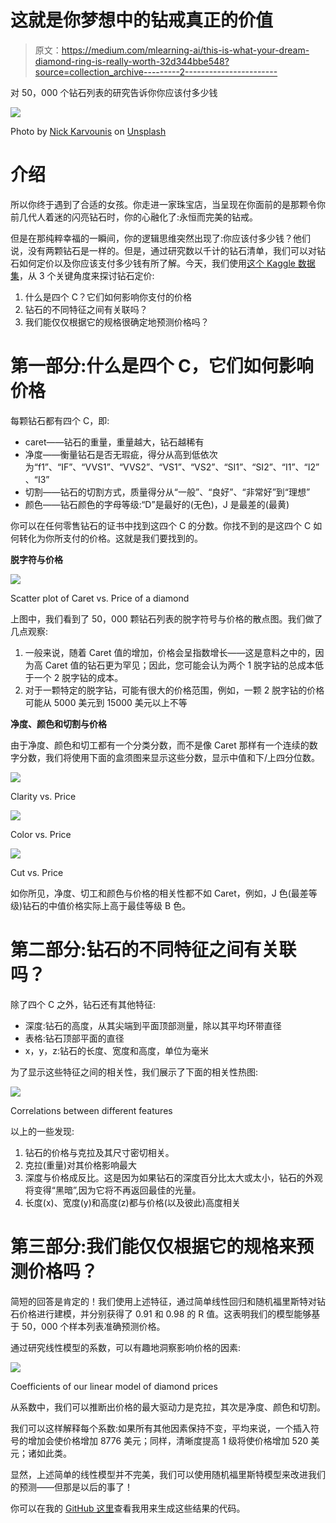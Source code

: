 # 这就是你梦想中的钻戒真正的价值

> 原文：<https://medium.com/mlearning-ai/this-is-what-your-dream-diamond-ring-is-really-worth-32d344bbe548?source=collection_archive---------2----------------------->

对 50，000 个钻石列表的研究告诉你你应该付多少钱

![](img/c3bc36aafaa99d53c3fc408eb8d63e5e.png)

Photo by [Nick Karvounis](https://unsplash.com/@nickkarvounis?utm_source=medium&utm_medium=referral) on [Unsplash](https://unsplash.com?utm_source=medium&utm_medium=referral)

# 介绍

所以你终于遇到了合适的女孩。你走进一家珠宝店，当呈现在你面前的是那颗令你前几代人着迷的闪亮钻石时，你的心融化了:永恒而完美的钻戒。

但是在那纯粹幸福的一瞬间，你的逻辑思维突然出现了:你应该付多少钱？他们说，没有两颗钻石是一样的。但是，通过研究数以千计的钻石清单，我们可以对钻石如何定价以及你应该支付多少钱有所了解。今天，我们使用[这个 Kaggle 数据集](https://www.kaggle.com/shivam2503/diamonds)，从 3 个关键角度来探讨钻石定价:

1.  什么是四个 C？它们如何影响你支付的价格
2.  钻石的不同特征之间有关联吗？
3.  我们能仅仅根据它的规格很确定地预测价格吗？

# 第一部分:什么是四个 C，它们如何影响价格

每颗钻石都有四个 C，即:

*   caret——钻石的重量，重量越大，钻石越稀有
*   净度——衡量钻石是否无瑕疵，得分从高到低依次为“f1”、“IF”、“VVS1”、“VVS2”、“VS1”、“VS2”、“SI1”、“SI2”、“I1”、“I2”、“I3”
*   切割——钻石的切割方式，质量得分从“一般”、“良好”、“非常好”到“理想”
*   颜色——钻石颜色的字母等级:“D”是最好的(无色)，J 是最差的(最黄)

你可以在任何零售钻石的证书中找到这四个 C 的分数。你找不到的是这四个 C 如何转化为你所支付的价格。这就是我们要找到的。

**脱字符与价格**

![](img/e9fa484be5f44730255c0b6497a9432a.png)

Scatter plot of Caret vs. Price of a diamond

上图中，我们看到了 50，000 颗钻石列表的脱字符号与价格的散点图。我们做了几点观察:

1.  一般来说，随着 Caret 值的增加，价格会呈指数增长——这是意料之中的，因为高 Caret 值的钻石更为罕见；因此，您可能会认为两个 1 脱字钻的总成本低于一个 2 脱字钻的成本。
2.  对于一颗特定的脱字钻，可能有很大的价格范围，例如，一颗 2 脱字钻的价格可能从 5000 美元到 15000 美元以上不等

**净度、颜色和切割与价格**

由于净度、颜色和切工都有一个分类分数，而不是像 Caret 那样有一个连续的数字分数，我们将使用下面的盒须图来显示这些分数，显示中值和下/上四分位数。

![](img/960e2a5eb45f0a037099e86b377d5d93.png)

Clarity vs. Price

![](img/33e33d24402a6792697db2c123127be2.png)

Color vs. Price

![](img/5f930301ab0f8781186c44bd7cbe9d0f.png)

Cut vs. Price

如你所见，净度、切工和颜色与价格的相关性都不如 Caret，例如，J 色(最差等级)钻石的中值价格实际上高于最佳等级 B 色。

# 第二部分:钻石的不同特征之间有关联吗？

除了四个 C 之外，钻石还有其他特征:

*   深度:钻石的高度，从其尖端到平面顶部测量，除以其平均环带直径
*   表格:钻石顶部平面的直径
*   x，y，z:钻石的长度、宽度和高度，单位为毫米

为了显示这些特征之间的相关性，我们展示了下面的相关性热图:

![](img/aded5992e11a2462678eb456163d27e1.png)

Correlations between different features

以上的一些发现:

1.  钻石的价格与克拉及其尺寸密切相关。
2.  克拉(重量)对其价格影响最大
3.  深度与价格成反比。这是因为如果钻石的深度百分比太大或太小，钻石的外观将变得“黑暗”,因为它将不再返回最佳的光量。
4.  长度(x)、宽度(y)和高度(z)都与价格(以及彼此)高度相关

# 第三部分:我们能仅仅根据它的规格来预测价格吗？

简短的回答是肯定的！我们使用上述特征，通过简单线性回归和随机福里斯特对钻石价格进行建模，并分别获得了 0.91 和 0.98 的 R 值。这表明我们的模型能够基于 50，000 个样本列表准确预测价格。

通过研究线性模型的系数，可以有趣地洞察影响价格的因素:

![](img/779a073853a0198c9284a4ec9901379a.png)

Coefficients of our linear model of diamond prices

从系数中，我们可以推断出价格的最大驱动力是克拉，其次是净度、颜色和切割。

我们可以这样解释每个系数:如果所有其他因素保持不变，平均来说，一个插入符号的增加会使价格增加 8776 美元；同样，清晰度提高 1 级将使价格增加 520 美元；诸如此类。

显然，上述简单的线性模型并不完美，我们可以使用随机福里斯特模型来改进我们的预测——但那是以后的事了！

你可以在我的 [GitHub 这里](https://github.com/j-z-tang/Diamond-Pricing)查看我用来生成这些结果的代码。